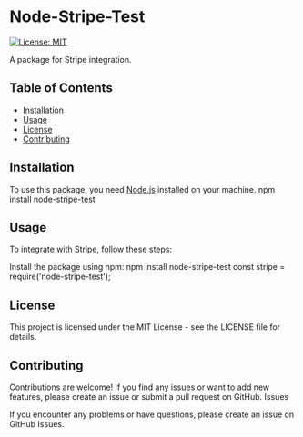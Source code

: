 # Node-Stripe-Test

[![License: MIT](https://img.shields.io/badge/License-MIT-yellow.svg)](https://opensource.org/licenses/MIT)

A package for Stripe integration.

## Table of Contents
- [Installation](#installation)
- [Usage](#usage)
- [License](#license)
- [Contributing](#contributing)

## Installation
To use this package, you need [Node.js](https://nodejs.org/) installed on your machine.
npm install node-stripe-test


## Usage
To integrate with Stripe, follow these steps:

Install the package using npm:
npm install node-stripe-test
const stripe = require('node-stripe-test');


## License

This project is licensed under the MIT License - see the LICENSE file for details.

## Contributing

Contributions are welcome! If you find any issues or want to add new features, please create an issue or submit a pull request on GitHub.
Issues

If you encounter any problems or have questions, please create an issue on GitHub Issues.


